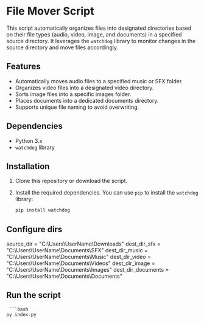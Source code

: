 # File Mover Script

This script automatically organizes files into designated directories based on their file types (audio, video, image, and documents) in a specified source directory. 
It leverages the `watchdog` library to monitor changes in the source directory and move files accordingly.

## Features

- Automatically moves audio files to a specified music or SFX folder.
- Organizes video files into a designated video directory.
- Sorts image files into a specific images folder.
- Places documents into a dedicated documents directory.
- Supports unique file naming to avoid overwriting.

## Dependencies

- Python 3.x
- `watchdog` library

## Installation

1. Clone this repository or download the script.
2. Install the required dependencies. You can use `pip` to install the `watchdog` library:

   ```bash
   pip install watchdog

## Configure dirs

source_dir = "C:\\Users\\UserName\\Downloads"
dest_dir_sfx = "C:\\Users\\UserName\\Documents\\SFX"
dest_dir_music = "C:\\Users\\UserName\\Documents\\Music"
dest_dir_video = "C:\\Users\\UserName\\Documents\\Videos"
dest_dir_image = "C:\\Users\\UserName\\Documents\\Images"
dest_dir_documents = "C:\\Users\\UserName\\Documents\\Documents"


## Run the script

     ```bash
    py index.py

